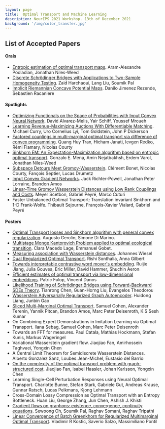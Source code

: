```yaml
---
layout: page
title:  Optimal Transport and Machine Learning  
description: NeurIPS 2021 Workshop. 13th of December 2021
background: '/img/color_transfer.jpg'
---
```


## List of Accepted Papers
#### Orals
- [Entropic estimation of optimal transport maps](https://arxiv.org/abs/2109.12004?context=stat). Aram-Alexandre Pooladian, Jonathan Niles-Weed
- [Discrete Schrödinger Bridges with Applications to Two-Sample Homogeneity Testing](https://langliu95.github.io/files/OTML2021-eot.pdf). Zaid Harchaoui, Lang Liu, Soumik Pal
- [Implicit Riemannian Concave Potential Maps](https://www.arxiv-vanity.com/papers/2110.01288/). Danilo Jimenez Rezende, Sebastien Racaniere

#### Spotlights
- [Optimizing Functionals on the Space of Probabilities with Input Convex Neural Network](https://arxiv.org/pdf/2106.00774.pdf). David Alvarez-Melis, Yair Schiff, Youssef Mroueh
- [Learning Revenue-Maximizing Auctions With Differentiable Matching](https://arxiv.org/pdf/2106.07877.pdf). Michael Curry, Uro Cornelius Lyi, Tom Goldstein, John P Dickerson
- [Factored couplings in multi-marginal optimal transport via difference of convex programming](https://arxiv.org/abs/2110.00629). Quang Huy Tran, Hicham Janati, Ievgen Redko, Rémi Flamary, Nicolas Courty
- [Sinkhorn EM: An Expectation-Maximization algorithm based on entropic optimal transport](https://arxiv.org/abs/2006.16548). Gonzalo E. Mena, Amin Nejatbakhsh, Erdem Varol, Jonathan Niles-Weed
- [Subspace Detours Meet Gromov-Wasserstein](https://arxiv.org/abs/2110.10932). Clément Bonet, Nicolas Courty, Fançois Septier, Lucas Drumetz
- [Input Convex Gradient Networks](https://arxiv.org/abs/2111.12187). Jack Richter-Powell, Jonathan Peter Lorraine, Brandon Amos
- [Linear-Time Gromov Wasserstein Distances using Low Rank Couplings and Costs](https://arxiv.org/abs/2106.01128). Meyer Scetbon, Gabriel Peyré, Marco Cuturi
- Faster Unbalanced Optimal Transport: Translation invariant Sinkhorn and 1-D Frank-Wolfe. Thibault Sejourne, François-Xavier Vialard, Gabriel Peyré

#### Posters
- [Optimal Transport losses and Sinkhorn algorithm with general convex regularization](https://arxiv.org/abs/2007.00976). Augusto Gerolin, Simone Di Marino.
- [Multistage Monge Kantorovich Problem applied to optimal ecological transition](https://hal.archives-ouvertes.fr/hal-03423114). Clara Macedo Lage, Emmanuel Gobet.
- [Measuring association with Wasserstein distances](https://arxiv.org/abs/2102.00356). Johannes Wiesel
- [Dual Regularized Optimal Transport](https://arxiv.org/abs/2012.03126). Rishi Sonthalia, Anna Gilbert
- [Towards interpretable contrastive word mover's embedding](https://arxiv.org/pdf/2111.01023.pdf). Ruijie Jiang, Julia Gouvea, Eric Miller, David Hammer, Shuchin Aeron
- [Efficient estimates of optimal transport via low-dimensional embeddings](http://arxiv.org/pdf/2111.04838.pdf). Patric Fulop, Vincent Danos
- [Likelihood Training of Schrödinger Bridges using Forward-Backward SDEs Theory](https://arxiv.org/abs/2110.11291). Tianrong Chen, Guan-Horng Liu, Evangelos Theodorou
- [Wasserstein Adversarially Regularized Graph Autoencoder](https://arxiv.org/abs/2111.04981). Huidong Liang, Junbin Gao
- [Sliced Multi-Marginal Optimal Transport](https://arxiv.org/abs/2102.07115). Samuel Cohen, Alexander Terenin, Yannik Pitcan, Brandon Amos, Marc Peter Deisenroth, K S Sesh Kumar
- On Combining Expert Demonstrations in Imitation Learning via Optimal Transport. Ilana Sebag, Samuel Cohen, Marc Peter Deisenroth
- Towards an FFT for measures. Paul Catala, Mathias Hockmann, Stefan Kunis, Markus Wageringel
- Variational Wasserstein gradient flow. Jiaojiao Fan, Amirhossein Taghvaei, Yongxin Chen
- A Central Limit Theorem for Semidiscrete Wasserstein Distances. Alberto Gonzalez Sanz, Loubes Jean-Michel, Eustasio del Barrio
- [On the complexity of the optimal transport problem with graph-structured cost](https://arxiv.org/abs/2110.00627). Jiaojiao Fan, Isabel Haasler, Johan Karlsson, Yongxin Chen
- Learning Single-Cell Perturbation Responses using Neural Optimal Transport. Charlotte Bunne, Stefan Stark, Gabriele Gut, Andreas Krause, Gunnar Ratsch, Lucas Pelkmans, Kjong Lehmann
- Cross-Domain Lossy Compression as Optimal Transport with an Entropy Bottleneck. Huan Liu, George Zhang, Jun Chen, Ashish J. Khisti
- [Gradient flows on graphons: existence, convergence, continuity equations](https://arxiv.org/pdf/2111.09459.pdf). Sewoong Oh, Soumik Pal, Raghav Somani, Raghav Tripathi
- [Linear Convergence of Batch Greenkhorn for Regularized Multimarginal Optimal Transport](http://arxiv.org/pdf/2112.00838.pdf). Vladimir R Kostic, Saverio Salzo, Massimiliano Pontil
